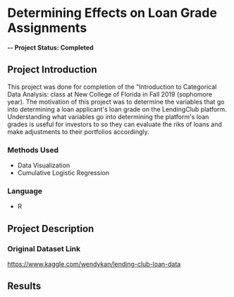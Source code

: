# Determining Effects on Loan Grade Assignments

**-- Project Status: Completed**

## Project Introduction
This project was done for completion of the "Introduction to Categorical Data Analysis: class at New College of Florida in Fall 2019 (sophomore year). The motivation of this project was to determine the variables that go into determining a loan applicant's loan grade on the LendingClub platform. Understanding what variables go into determining the platform's loan grades is useful for investors to so they can evaluate the riks of loans and make adjustments to their portfolios accordingly.

### Methods Used

- Data Visualization
- Cumulative Logistic Regression

### Language

- R

## Project Description

### Original Dataset Link
https://www.kaggle.com/wendykan/lending-club-loan-data

## Results
